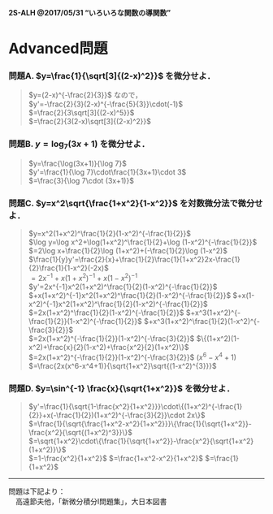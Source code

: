 
<!-- > pandoc adv-ans.md --mathjax -c ../../css/mathjax.css --include-in-header=../in-header.txt --include-before-body=../before-body.txt --include-after-body=../after-body.txt -s -o adv-ans.html -->

**2S-ALH @2017/05/31 “いろいろな関数の導関数”**

# Advanced問題

### 問題A. $y=\frac{1}{\sqrt[3]{(2-x)^2}}$ を微分せよ．

> $y=(2-x)^{-\frac{2}{3}}$ なので，  
> $y'=-\frac{2}{3}(2-x)^{-\frac{5}{3}}\cdot(-1)$  
> $=\frac{2}{3\sqrt[3]{(2-x)^5}}$  
> $=\frac{2}{3(2-x)\sqrt[3]{(2-x)^2}}$

### 問題B. $y=\log_7 (3x+1)$ を微分せよ．

> $y=\frac{\log(3x+1)}{\log 7}$  
> $y'=\frac{1}{\log 7}\cdot\frac{1}{3x+1}\cdot 3$  
> $=\frac{3}{\log 7\cdot (3x+1)}$

### 問題C. $y=x^2\sqrt{\frac{1+x^2}{1-x^2}}$ を対数微分法で微分せよ．

> $y=x^2(1+x^2)^\frac{1}{2}(1-x^2)^{-\frac{1}{2}}$  
> $\log y=\log x^2+\log(1+x^2)^\frac{1}{2}+\log (1-x^2)^{-\frac{1}{2}}$  
> $=2\log x+\frac{1}{2}\log (1+x^2)+(-\frac{1}{2}\log (1-x^2)$  
> $\frac{1}{y}y'=\frac{2}{x}+\frac{1}{2}\frac{1}{1+x^2}2x-\frac{1}{2}\frac{1}{1-x^2}(-2x)$  
> $=2x^{-1}+x(1+x^2)^{-1}+x(1-x^2)^{-1}$  
> $y'=2x^{-1}x^2(1+x^2)^\frac{1}{2}(1-x^2)^{-\frac{1}{2}}$ $+x(1+x^2)^{-1}x^2(1+x^2)^\frac{1}{2}(1-x^2)^{-\frac{1}{2}}$ $+x(1-x^2)^{-1}x^2(1+x^2)^\frac{1}{2}(1-x^2)^{-\frac{1}{2}}$  
> $=2x(1+x^2)^\frac{1}{2}(1-x^2)^{-\frac{1}{2}}$ $+x^3(1+x^2)^{-\frac{1}{2}}(1-x^2)^{-\frac{1}{2}}$ $+x^3(1+x^2)^\frac{1}{2}(1-x^2)^{-\frac{3}{2}}$  
> $=2x(1+x^2)^{-\frac{1}{2}}(1-x^2)^{-\frac{3}{2}}$ $\{(1+x^2)(1-x^2)+\frac{x}{2}(1-x^2)+\frac{x^2}{2}(1+x^2)\}$  
> $=2x(1+x^2)^{-\frac{1}{2}}(1-x^2)^{-\frac{3}{2}}$ $(x^6-x^4+1)$  
> $=\frac{2x(x^6-x^4+1)}{\sqrt{1+x^2}\sqrt{(1-x^2)^{3}}}$

### 問題D. $y=\sin^{-1} \frac{x}{\sqrt{1+x^2}}$ を微分せよ．

> $y'=\frac{1}{\sqrt{1-\frac{x^2}{1+x^2}}}\cdot\{(1+x^2)^{-\frac{1}{2}}+x(-\frac{1}{2})(1+x^2)^{-\frac{3}{2}}\cdot 2x\}$  
> $=\frac{1}{\sqrt{\frac{1+x^2-x^2}{1+x^2}}}\{\frac{1}{\sqrt{1+x^2}}-\frac{x^2}{\sqrt{(1+x^2)^3}}\}$  
> $=\sqrt{1+x^2}\cdot\{\frac{1}{\sqrt{1+x^2}}-\frac{x^2}{\sqrt{1+x^2}(1+x^2)}\}$  
> $=1-\frac{x^2}{1+x^2}$ $=\frac{1+x^2-x^2}{1+x^2}$ $=\frac{1}{1+x^2}$

---

問題は下記より：  
　高遠節夫他，「新微分積分I問題集」，大日本図書
